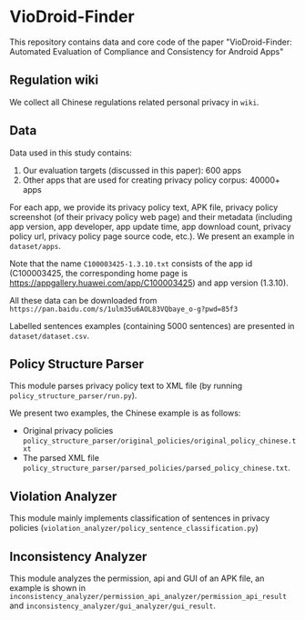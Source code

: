 # VioDroid-Finder

This repository contains data and core code of the paper "VioDroid-Finder: Automated Evaluation of Compliance and
Consistency for Android Apps"

## Regulation wiki

We collect all Chinese regulations related personal privacy in `wiki`.

## Data

Data used in this study contains:

1. Our evaluation targets (discussed in this paper): 600 apps
2. Other apps that are used for creating privacy policy corpus: 40000+ apps

For each app, we provide its privacy policy text, APK file, privacy policy screenshot (of their privacy policy web page)
and their metadata (including app version, app developer, app update time, app download count, privacy policy url,
privacy policy page source code, etc.). We present an example
in `dataset/apps`.

Note that the name `C100003425-1.3.10.txt` consists of the app id (C100003425, the corresponding home
page is https://appgallery.huawei.com/app/C100003425) and app
version (1.3.10).

All these data can be downloaded from `https://pan.baidu.com/s/1ulm35u6AOL83VQbaye_o-g?pwd=85f3`

Labelled sentences examples (containing 5000 sentences) are presented in `dataset/dataset.csv`.

## Policy Structure Parser

This module parses privacy policy text to XML file (by running `policy_structure_parser/run.py`).

We present two examples, the Chinese example is as follows:

+ Original privacy policies `policy_structure_parser/original_policies/original_policy_chinese.txt`
+ The parsed XML file `policy_structure_parser/parsed_policies/parsed_policy_chinese.txt`.

## Violation Analyzer

This module mainly implements classification of sentences in privacy
policies (`violation_analyzer/policy_sentence_classification.py`)

## Inconsistency Analyzer

This module analyzes the permission, api and GUI of an APK file, an example is shown
in `inconsistency_analyzer/permission_api_analyzer/permission_api_result`
and `inconsistency_analyzer/gui_analyzer/gui_result`.